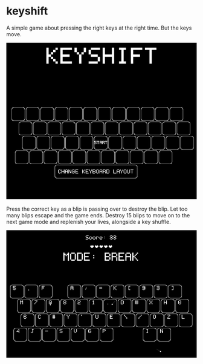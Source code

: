 # keyshift

A simple game about pressing the right keys at the right time. But the keys move.

![](https://raw.githubusercontent.com/H4rtland/keyshift/master/mainmenu_image.png)

Press the correct key as a blip is passing over to destroy the blip. Let too many blips escape and the game ends. Destroy 15 blips to move on to the next game mode and replenish your lives, alongside a key shuffle.

![](https://raw.githubusercontent.com/H4rtland/keyshift/master/gameplay_image.png)
